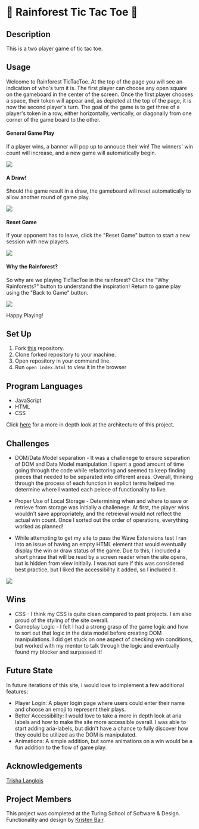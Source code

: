 # 🌿 Rainforest Tic Tac Toe 🌿

## Description
  This is a two player game of tic tac toe.

## Usage
  Welcome to Rainforest TicTacToe. At the top of the page you will see an indication of who's turn it is. The first player can choose any open square on the gameboard in the center of the screen. Once the first player chooses a space, their token will appear and, as depicted at the top of the page, it is now the second player's turn. The goal of the game is to get three of a player's token in a row, either horizontally, vertically, or diagonally from one corner of the game board to the other.<br>
  
#### General Game Play
  If a player wins, a banner will pop up to annouce their win! The winners' win count will increase, and a new game will automatically begin. 
  
![](https://media.giphy.com/media/httFizy6TVVqPaYeXX/giphy.gif)

#### A Draw!
  Should the game result in a draw, the gameboard will reset automatically to allow another round of game play.
  
![](https://media.giphy.com/media/yT4WKoOBXNv76hIyFm/giphy.gif)
  
#### Reset Game
  If your opponent has to leave, click the "Reset Game" button to start a new session with new players.
  
![](https://media.giphy.com/media/int4sf0DPSRmuDQYUe/giphy.gif)

#### Why the Rainforest?
  So why are we playing TicTacToe in the rainforest? Click the "Why Rainforests?" button to understand the inspiration! Return to game play using the "Back to Game" button.
  
![](https://media.giphy.com/media/mcTjKcg0HiQt2jEyHs/giphy.gif)

  Happy Playing!

## Set Up
1. Fork [this](https://github.com/kristenmb/tictactoe) repository.
2. Clone forked repository to your machine.
3. Open repository in your command line.
4. Run `open index.html` to view it in the browser

## Program Languages
* JavaScript
* HTML
* CSS

Click [here](https://gist.github.com/kristenmb/07a3b9c79b42d07a26dc9686c36f330c) for a more in depth look at the architecture of this project. 

## Challenges
* DOM/Data Model separation - It was a challenege to ensure separation of DOM and Data Model manipulation. I spent a good amount of time going through the code while refactoring and seemed to keep finding pieces that needed to be separated into different areas. Overall, thinking through the process of each function in explicit terms helped me determine where I wanted each peiece of functionality to live.

* Proper Use of Local Storage - Determining when and where to save or retrieve from storage was initially a challenege. At first, the player wins wouldn't save appropriately, and the retreieval would not reflect the actual win count. Once I sorted out the order of operations, everything worked as planned! 

* While attempting to get my site to pass the Wave Extensions test I ran into an issue of having an empty HTML element that would eventually display the win or draw status of the game. Due to this, I included a short phrase that will be read by a screen reader when the site opens, but is hidden from view initially. I was not sure if this was considered best practice, but I liked the accessibility it added, so I included it. 

![](https://media.giphy.com/media/AWzOVmOFxc65WS6518/giphy.gif)

## Wins
* CSS - I think my CSS is quite clean compared to past projects. I am also proud of the styling of the site overall.
* Gameplay Logic - I felt I had a strong grasp of the game logic and how to sort out that logic in the data model before creating DOM manipulations. I did get stuck on one aspect of checking win conditions, but worked with my mentor to talk through the logic and eventually found my blocker and surpassed it! 

## Future State
In future iterations of this site, I would love to implement a few additional features:
* Player Login: A player login page where users could enter their name and choose an emoji to represent their plays.
* Better Accessibility: I would love to take a more in depth look at aria labels and how to make the site more accessible overall. I was able to start adding aria-labels, but didn't have a chance to fully discover how they could be utilized as the DOM is manipulated. 
* Animations: A simple addition, but some animations on a win would be a fun addition to the flow of game play. 

## Acknowledgements
[Trisha Langlois](https://github.com/trishalanglois)

## Project Members
This project was completed at the Turing School of Software & Design. Functionality and design by [Kristen Bair](https://github.com/kristenmb).
